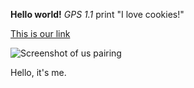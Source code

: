 **Hello world!**
*GPS 1.1*
   print "I love cookies!"
  
  [This is our link](https://help.github.com/articles/basic-writing-and-formatting-syntax/)

![Screenshot of us pairing](/gps1.png)

Hello, it's me.

